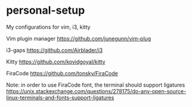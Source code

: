 # personal-setup
My configurations for vim, i3, kitty

Vim plugin manager https://github.com/junegunn/vim-plug

i3-gaps https://github.com/Airblader/i3

Kitty https://github.com/kovidgoyal/kitty

FiraCode https://github.com/tonsky/FiraCode

Note: in order to use FiraCode font, the terminal should support ligatures https://unix.stackexchange.com/questions/278175/do-any-open-source-linux-terminals-and-fonts-support-ligatures
